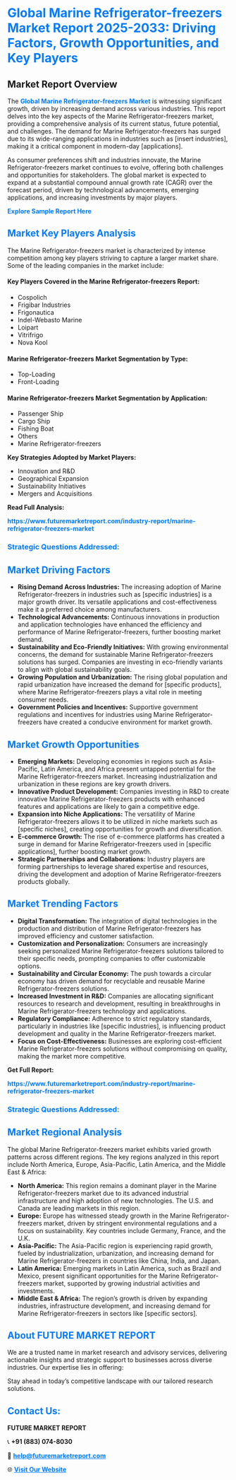 <h1 style="color: #007BFF;">Global Marine Refrigerator-freezers Market Report 2025-2033: Driving Factors, Growth Opportunities, and Key Players</h1>

<section id="overview">
<h2>Market Report Overview</h2>
<p>The <a href="https://www.futuremarketreport.com/industry-report/marine-refrigerator-freezers-market" style="color: #007BFF; text-decoration: none;"><strong>Global Marine Refrigerator-freezers Market</strong></a> is witnessing significant growth, driven by increasing demand across various industries. This report delves into the key aspects of the Marine Refrigerator-freezers market, providing a comprehensive analysis of its current status, future potential, and challenges. The demand for Marine Refrigerator-freezers has surged due to its wide-ranging applications in industries such as [insert industries], making it a critical component in modern-day [applications].</p>
<p>As consumer preferences shift and industries innovate, the Marine Refrigerator-freezers market continues to evolve, offering both challenges and opportunities for stakeholders. The global market is expected to expand at a substantial compound annual growth rate (CAGR) over the forecast period, driven by technological advancements, emerging applications, and increasing investments by major players.</p>
</section>

<section id="overview">
<p><a href="https://www.futuremarketreport.com/request-sample/reportId=120361" style="color: #007BFF; text-decoration: none;"><strong>Explore Sample Report Here</strong></a></p>
</section>

<section id="key-players">
<h2 style="color: #007BFF;">Market Key Players Analysis</h2>
<p>The Marine Refrigerator-freezers market is characterized by intense competition among key players striving to capture a larger market share. Some of the leading companies in the market include:</p>
<h4>Key Players Covered in the Marine Refrigerator-freezers Report:</h4>
<ul><li>Cospolich</li><li>Frigibar Industries</li><li>Frigonautica</li><li>Indel-Webasto Marine</li><li>Loipart</li><li>Vitrifrigo</li><li>Nova Kool</li></ul>
<h4>Marine Refrigerator-freezers Market Segmentation by Type:</h4>
<ul><li>Top-Loading</li><li>Front-Loading</li></ul>

<h4>Marine Refrigerator-freezers Market Segmentation by Application:</h4>
<ul><li>Passenger Ship</li><li>Cargo Ship</li><li>Fishing Boat</li><li>Others</li><li>Marine Refrigerator-freezers</li></ul>
<p><strong>Key Strategies Adopted by Market Players:</strong></p>
<ul>
<li>Innovation and R&D</li>
<li>Geographical Expansion</li>
<li>Sustainability Initiatives</li>
<li>Mergers and Acquisitions</li>
</ul>
</section>

<section>
<p><strong>Read Full Analysis: </strong></p><a href="https://www.futuremarketreport.com/industry-report/marine-refrigerator-freezers-market" style="color: #007BFF; text-decoration: none;"><strong>https://www.futuremarketreport.com/industry-report/marine-refrigerator-freezers-market</strong></a>
<h3 style="color: #007BFF;">Strategic Questions Addressed:</h3>
</section>

<section id="driving-factors">
<h2 style="color: #007BFF;">Market Driving Factors</h2>
<ul>
<li><strong>Rising Demand Across Industries:</strong> The increasing adoption of Marine Refrigerator-freezers in industries such as [specific industries] is a major growth driver. Its versatile applications and cost-effectiveness make it a preferred choice among manufacturers.</li>
<li><strong>Technological Advancements:</strong> Continuous innovations in production and application technologies have enhanced the efficiency and performance of Marine Refrigerator-freezers, further boosting market demand.</li>
<li><strong>Sustainability and Eco-Friendly Initiatives:</strong> With growing environmental concerns, the demand for sustainable Marine Refrigerator-freezers solutions has surged. Companies are investing in eco-friendly variants to align with global sustainability goals.</li>
<li><strong>Growing Population and Urbanization:</strong> The rising global population and rapid urbanization have increased the demand for [specific products], where Marine Refrigerator-freezers plays a vital role in meeting consumer needs.</li>
<li><strong>Government Policies and Incentives:</strong> Supportive government regulations and incentives for industries using Marine Refrigerator-freezers have created a conducive environment for market growth.</li>
</ul>
</section>

<section id="growth-opportunities">
<h2 style="color: #007BFF;">Market Growth Opportunities</h2>
<ul>
<li><strong>Emerging Markets:</strong> Developing economies in regions such as Asia-Pacific, Latin America, and Africa present untapped potential for the Marine Refrigerator-freezers market. Increasing industrialization and urbanization in these regions are key growth drivers.</li>
<li><strong>Innovative Product Development:</strong> Companies investing in R&D to create innovative Marine Refrigerator-freezers products with enhanced features and applications are likely to gain a competitive edge.</li>
<li><strong>Expansion into Niche Applications:</strong> The versatility of Marine Refrigerator-freezers allows it to be utilized in niche markets such as [specific niches], creating opportunities for growth and diversification.</li>
<li><strong>E-commerce Growth:</strong> The rise of e-commerce platforms has created a surge in demand for Marine Refrigerator-freezers used in [specific applications], further boosting market growth.</li>
<li><strong>Strategic Partnerships and Collaborations:</strong> Industry players are forming partnerships to leverage shared expertise and resources, driving the development and adoption of Marine Refrigerator-freezers products globally.</li>
</ul>
</section>

<section id="trending-factors">
<h2 style="color: #007BFF;">Market Trending Factors</h2>
<ul>
<li><strong>Digital Transformation:</strong> The integration of digital technologies in the production and distribution of Marine Refrigerator-freezers has improved efficiency and customer satisfaction.</li>
<li><strong>Customization and Personalization:</strong> Consumers are increasingly seeking personalized Marine Refrigerator-freezers solutions tailored to their specific needs, prompting companies to offer customizable options.</li>
<li><strong>Sustainability and Circular Economy:</strong> The push towards a circular economy has driven demand for recyclable and reusable Marine Refrigerator-freezers solutions.</li>
<li><strong>Increased Investment in R&D:</strong> Companies are allocating significant resources to research and development, resulting in breakthroughs in Marine Refrigerator-freezers technology and applications.</li>
<li><strong>Regulatory Compliance:</strong> Adherence to strict regulatory standards, particularly in industries like [specific industries], is influencing product development and quality in the Marine Refrigerator-freezers market.</li>
<li><strong>Focus on Cost-Effectiveness:</strong> Businesses are exploring cost-efficient Marine Refrigerator-freezers solutions without compromising on quality, making the market more competitive.</li>
</ul>
</section>

<section>
<p><strong>Get Full Report: </strong></p><a href="https://www.futuremarketreport.com/industry-report/marine-refrigerator-freezers-market" style="color: #007BFF; text-decoration: none;"><strong>https://www.futuremarketreport.com/industry-report/marine-refrigerator-freezers-market</strong></a>
<h3 style="color: #007BFF;">Strategic Questions Addressed:</h3>
</section>


<section id="regional-analysis">
<h2 style="color: #007BFF;">Market Regional Analysis</h2>
<p>The global Marine Refrigerator-freezers market exhibits varied growth patterns across different regions. The key regions analyzed in this report include North America, Europe, Asia-Pacific, Latin America, and the Middle East & Africa:</p>
<ul>
<li><strong>North America:</strong> This region remains a dominant player in the Marine Refrigerator-freezers market due to its advanced industrial infrastructure and high adoption of new technologies. The U.S. and Canada are leading markets in this region.</li>
<li><strong>Europe:</strong> Europe has witnessed steady growth in the Marine Refrigerator-freezers market, driven by stringent environmental regulations and a focus on sustainability. Key countries include Germany, France, and the U.K.</li>
<li><strong>Asia-Pacific:</strong> The Asia-Pacific region is experiencing rapid growth, fueled by industrialization, urbanization, and increasing demand for Marine Refrigerator-freezers in countries like China, India, and Japan.</li>
<li><strong>Latin America:</strong> Emerging markets in Latin America, such as Brazil and Mexico, present significant opportunities for the Marine Refrigerator-freezers market, supported by growing industrial activities and investments.</li>
<li><strong>Middle East & Africa:</strong> The region’s growth is driven by expanding industries, infrastructure development, and increasing demand for Marine Refrigerator-freezers in sectors like [specific sectors].</li>
</ul>
</section>

<footer>
<h2 style="color: #007BFF;">About FUTURE MARKET REPORT</h2>
<p>We are a trusted name in market research and advisory services, delivering actionable insights and strategic support to businesses across diverse industries. Our expertise lies in offering:</p>

<p>Stay ahead in today’s competitive landscape with our tailored research solutions.</p>

<h2 style="color: #007BFF;">Contact Us:</h2>
<p><strong>FUTURE MARKET REPORT</strong></p>
<p>📞 <strong>+91 (883) 074-8030</strong></p>
<p>📧 <strong><a href="mailto:help@futuremarketreport.com" style="color: #007BFF;">help@futuremarketreport.com</a></strong></p>
<p>🌐 <strong><a href="https://www.futuremarketreport.com/" style="color: #007BFF;">Visit Our Website</a></strong></p>
</footer>
